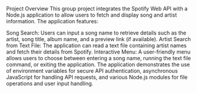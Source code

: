 Project Overview
This group project integrates the Spotify Web API with a Node.js application to allow users to fetch and display song and artist information. The application features:

Song Search: Users can input a song name to retrieve details such as the artist, song title, album name, and a preview link (if available).
Artist Search from Text File: The application can read a text file containing artist names and fetch their details from Spotify.
Interactive Menu: A user-friendly menu allows users to choose between entering a song name, running the text file command, or exiting the application.
The application demonstrates the use of environment variables for secure API authentication, asynchronous JavaScript for handling API requests, and various Node.js modules for file operations and user input handling.
